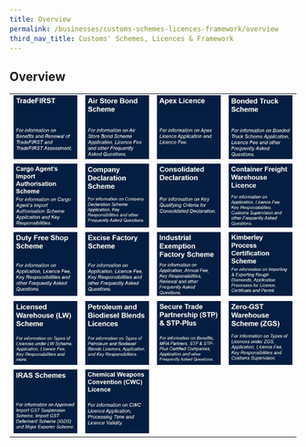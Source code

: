 ```yaml
---
title: Overview 
permalink: /businesses/customs-schemes-licences-framework/overview
third_nav_title: Customs' Schemes, Licences & Framework
---
```


## Overview

|  |  |  |  |
|--|--|--|--|
| [![](/images/cs1.jpg)](/businesses/customs-schemes-licences-framework/trade-first) | [![](/images/cs2.jpg)](/businesses/customs-schemes-licences-framework/air-store-bond-scheme) | [![](/images/cs3.jpg)](/businesses/customs-schemes-licences-framework/apex-licence) | [![](/images/cs4.jpg)](/businesses/customs-schemes-licences-framework/bonded-truck-scheme) |
| [![](/images/cs5.jpg)](/businesses/customs-schemes-licences-framework/cargo-agents-import-authorisation-caia-scheme)  | [![](/images/cs6.jpg)](/businesses/customs-schemes-licences-framework/company-declaration-scheme)  | [![](/images/cs7.jpg)](/businesses/customs-schemes-licences-framework/consolidated-declaration)  | [![](/images/cs8.jpg)](/businesses/customs-schemes-licences-framework/container-freight-warehouse) |
| [![](/images/cs9.jpg)](/businesses/customs-schemes-licences-framework/duty-free-shop-scheme) | [![](/images/cs10.jpg)](/businesses/customs-schemes-licences-framework/excise-factory-scheme)   | [![](/images/cs11.jpg)](/businesses/customs-schemes-licences-framework/industrial-exemption-factory-scheme) | [![](/images/cs12.jpg)](/businesses/customs-schemes-licences-framework/kimberley-process-certification-scheme)  |
| [![](/images/cs13.jpg)](/businesses/customs-schemes-licences-framework/licensed-warehouse-scheme)  | [![](/images/cs14.jpg)](/businesses/customs-schemes-licences-framework/petroleum-licences)  | [![](/images/cs15.jpg)](/businesses/customs-schemes-licences-framework/secure-trade-partnership-stp)  | [![](/images/cs16.jpg)](/businesses/customs-schemes-licences-framework/zero-gst-warehouse-scheme) |
| [![](/images/cs17.jpg)](/businesses/customes-schemes-licences-framework/iras-scheme)  | [![](/images/cs18.jpg)](/businesses/chemical-weapons-convention/introduction)  |  |  |

